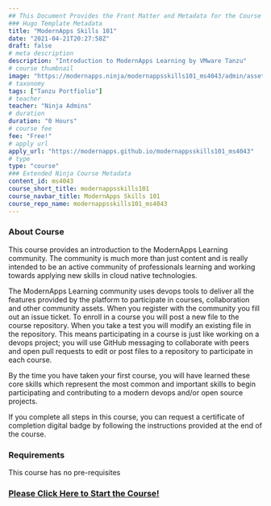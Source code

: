 ```yaml
---
## This Document Provides the Front Matter and Metadata for the Course Information page used in the modernapps.ninja homepage and the member profile page.
### Hugo Template Metadata
title: "ModernApps Skills 101"
date: "2021-04-21T20:27:58Z"
draft: false
# meta description
description: "Introduction to ModernApps Learning by VMware Tanzu"
# course thumbnail
image: "https://modernapps.ninja/modernappsskills101_ms4043/admin/assets/images/modernappsskills101_ms4043.jpg"
# taxonomy
tags: ["Tanzu Portfiolio"]
# teacher
teacher: "Ninja Admins"
# duration
duration: "0 Hours"
# course fee
fee: "Free!"
# apply url
apply_url: "https://modernapps.github.io/modernappsskills101_ms4043"
# type
type: "course"
### Extended Ninja Course Metadata
content_id: ms4043
course_short_title: modernappsskills101
course_navbar_title: ModernApps Skills 101
course_repo_name: modernappsskills101_ms4043
---  
```

  
  
### About Course
This course provides an introduction to the ModernApps Learning community. The community is much more than just content and is really intended to be an active community of professionals learning and working towards applying new skills in cloud native technologies.

The ModernApps Learning community uses devops tools to deliver all the features provided by the platform to participate in courses, collaboration and other community assets. When you register with the community you fill out an issue ticket. To enroll in a course you will post a new file to the course repository. When you take a test you will modify an existing file in the repository. This means participating in a course is just like working on a devops project; you will use GitHub messaging to collaborate with peers and open pull requests to edit or post files to a repository to participate in each course.

By the time you have taken your first course, you will have learned these core skills which represent the most common and important skills to begin participating and contributing to a modern devops and/or open source projects.

If you complete all steps in this course, you can request a certificate of completion digital badge by following the instructions provided at the end of the course.

### Requirements

This course has no pre-requisites

### [Please Click Here to Start the Course!](https://modernapps.ninja/modernappsskills101_ms4043/)
